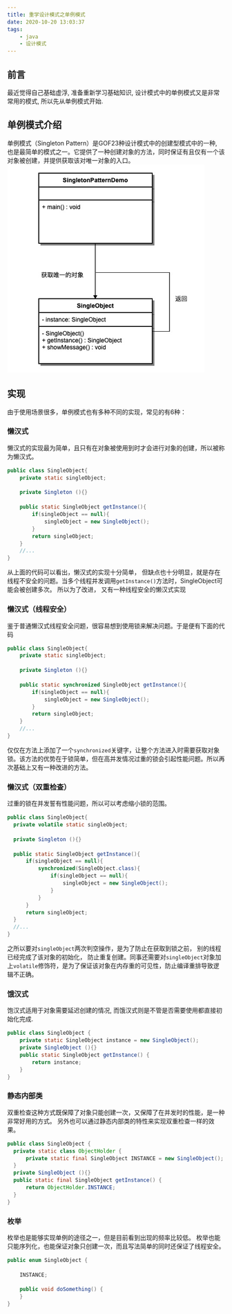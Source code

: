 ```yaml
---
title: 重学设计模式之单例模式
date: 2020-10-20 13:03:37
tags:
    - java
    - 设计模式
---
```

## 前言   
最近觉得自己基础虚浮, 准备重新学习基础知识, 设计模式中的单例模式又是非常常用的模式, 所以先从单例模式开始.   
<!--more-->
## 单例模式介绍  
单例模式（Singleton Pattern）是GOF23种设计模式中的创建型模式中的一种, 也是最简单的模式之一。它提供了一种创建对象的方法，同时保证有且仅有一个该对象被创建，并提供获取该对唯一对象的入口。  
![](singleton/uml.png)  

## 实现  
由于使用场景很多，单例模式也有多种不同的实现，常见的有6种：  

### 懒汉式  
懒汉式的实现最为简单，且只有在对象被使用到时才会进行对象的创建，所以被称为懒汉式。  
```java
public class SingleObject{
    private static singleObject;

    private Singleton (){}

    public static SingleObject getInstance(){
        if(singleObject == null){
            singleObject = new SingleObject();
        }
        return singleObject;
    }
    //...
}
```   
从上面的代码可以看出，懒汉式的实现十分简单， 但缺点也十分明显，就是存在线程不安全的问题。当多个线程并发调用`getInstance()`方法时，SingleObject可能会被创建多次。 所以为了改进， 又有一种线程安全的懒汉式实现   


### 懒汉式（线程安全）  
鉴于普通懒汉式线程安全问题，很容易想到使用锁来解决问题。于是便有下面的代码  
```java
public class SingleObject{
    private static singleObject;

    private Singleton (){}

    public static synchronized SingleObject getInstance(){
        if(singleObject == null){
            singleObject = new SingleObject();
        }
        return singleObject;
    }
    //...
}
```  
仅仅在方法上添加了一个`synchronized`关键字，让整个方法进入时需要获取对象锁。该方法的优势在于锁简单，但在高并发情况过重的锁会引起性能问题。所以再次基础上又有一种改进的方法。  


 ### 懒汉式（双重检查）  
过重的锁在并发誓有性能问题，所以可以考虑缩小锁的范围。  
  ```java
public class SingleObject{
    private volatile static singleObject;

    private Singleton (){}

    public static SingleObject getInstance(){
        if(singleObject == null){
            synchronized(SingleObject.class){
                if(singleObject == null){
                    singleObject = new SingleObject();
                }
            }
        }
        return singleObject;
    }
    //...
}  
```  
之所以要对`singleObject`两次判空操作，是为了防止在获取到锁之前， 别的线程已经完成了该对象的初始化， 防止重复创建。同事还需要对`singleObject`对象加上`volatile`修饰符，是为了保证该对象在内存重的可见性，防止编译重排导致逻辑不正确。  


### 饿汉式  
饱汉式适用于对象需要延迟创建的情况, 而饿汉式则是不管是否需要使用都直接初始化完成.   
```java
public class SingleObject {  
    private static SingleObject instance = new SingleObject();  
    private SingleObject (){}  
    public static SingleObject getInstance() {  
        return instance;  
    }  
}
```  


### 静态内部类
双重检查这种方式既保障了对象只能创建一次，又保障了在并发时的性能，是一种非常好用的方式。 另外也可以通过静态内部类的特性来实现双重检查一样的效果。   
  ```java
public class SingleObject {  
    private static class ObjectHolder {  
        private static final SingleObject INSTANCE = new SingleObject();  
    }  
    private SingleObject (){}  
    public static final SingleObject getInstance() {  
        return ObjectHolder.INSTANCE;  
    }  
}
```  
### 枚举
枚举也是能够实现单例的途径之一，但是目前看到出现的频率比较低。 枚举也能只能序列化，也能保证对象只创建一次，而且写法简单的同时还保证了线程安全。  

```java  
public enum SingleObject {  

    INSTANCE;

    public void doSomething() {  
    }  
}
```  
